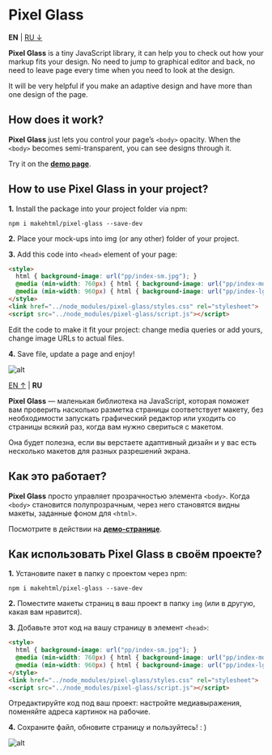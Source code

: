 # Pixel Glass

<a id="en">**EN**</a> | [RU &darr;](#ru)

**Pixel Glass** is a tiny JavaScript library, it can help you to check out how your markup fits your design. No need to jump to graphical editor and back, no need to leave page every time when you need to look at the design.

It will be very helpful if you make an adaptive design and have more than one design of the page.

## How does it work?

**Pixel Glass** just lets you control your page’s `<body>` opacity. When the `<body>` becomes semi-transparent, you can see designs through it.

Try it on the [**demo page**](https://makehtml.github.io/pixel-glass/).

## How to use Pixel Glass in your project?

**1.** Install the package into your project folder via npm:

  ```shell
  npm i makehtml/pixel-glass --save-dev
  ```

**2.** Place your mock-ups into img (or any other) folder of your project.

**3.** Add this code into `<head>` element of your page:

  ```html
  <style>
    html { background-image: url("pp/index-sm.jpg"); }
    @media (min-width: 760px) { html { background-image: url("pp/index-md.jpg"); } }
    @media (min-width: 960px) { html { background-image: url("pp/index-lg.jpg"); } }
  </style>
  <link href="../node_modules/pixel-glass/styles.css" rel="stylesheet">
  <script src="../node_modules/pixel-glass/script.js"></script>
  ```

  Edit the code to make it fit your project: change media queries or add yours, change image URLs to actual files.

**4.** Save file, update a page and enjoy!

![alt](https://i.imgur.com/wUnRI8x.png)

[EN &uarr;](#en) | <a id="ru">**RU**</a>

**Pixel Glass** — маленькая библиотека на JavaScript, которая поможет вам проверить насколько разметка страницы соответствует макету, без необходимости запускать графический редактор или уходить со страницы всякий раз, когда вам нужно свериться с макетом.

Она будет полезна, если вы верстаете адаптивный дизайн и у вас есть несколько макетов для разных разрешений экрана.

## Как это работает?

**Pixel Glass** просто управляет прозрачностью элемента `<body>`. Когда `<body>` становится полупрозрачным, через него становятся видны макеты, заданные фоном для `<html>`.

Посмотрите в действии на [**демо-странице**](https://makehtml.github.io/pixel-glass/).

## Как использовать Pixel Glass в своём проекте?

**1.** Установите пакет в папку с проектом через npm:

  ```shell
  npm i makehtml/pixel-glass --save-dev
  ```

**2.** Поместите макеты страниц в ваш проект в папку `img` (или в другую, какая вам нравится).

**3.** Добавьте этот код на вашу страницу в элемент `<head>`:

  ```html
  <style>
    html { background-image: url("pp/index-sm.jpg"); }
    @media (min-width: 760px) { html { background-image: url("pp/index-md.jpg"); } }
    @media (min-width: 960px) { html { background-image: url("pp/index-lg.jpg"); } }
  </style>
  <link href="../node_modules/pixel-glass/styles.css" rel="stylesheet">
  <script src="../node_modules/pixel-glass/script.js"></script>
  ```

  Отредактируйте код под ваш проект: настройте медиавыражения, поменяйте адреса картинок на рабочие.

**4.** Сохраните файл, обновите страницу и пользуйтесь! : )

![alt](https://i.imgur.com/wUnRI8x.png)
